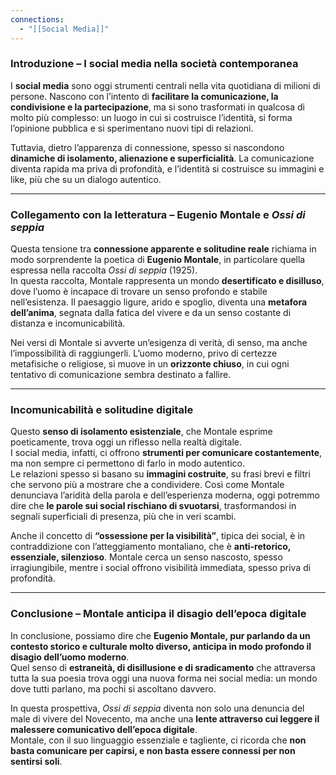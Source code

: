 ```yaml
---
connections:
  - "[[Social Media]]"
---
```



### Introduzione – I social media nella società contemporanea

I **social media** sono oggi strumenti centrali nella vita quotidiana di milioni di persone. Nascono con l’intento di **facilitare la comunicazione, la condivisione e la partecipazione**, ma si sono trasformati in qualcosa di molto più complesso: un luogo in cui si costruisce l’identità, si forma l’opinione pubblica e si sperimentano nuovi tipi di relazioni.

Tuttavia, dietro l’apparenza di connessione, spesso si nascondono **dinamiche di isolamento, alienazione e superficialità**. La comunicazione diventa rapida ma priva di profondità, e l’identità si costruisce su immagini e like, più che su un dialogo autentico.

---

### Collegamento con la letteratura – Eugenio Montale e _Ossi di seppia_

Questa tensione tra **connessione apparente e solitudine reale** richiama in modo sorprendente la poetica di **Eugenio Montale**, in particolare quella espressa nella raccolta _Ossi di seppia_ (1925).  
In questa raccolta, Montale rappresenta un mondo **desertificato e disilluso**, dove l’uomo è incapace di trovare un senso profondo e stabile nell’esistenza. Il paesaggio ligure, arido e spoglio, diventa una **metafora dell’anima**, segnata dalla fatica del vivere e da un senso costante di distanza e incomunicabilità.

Nei versi di Montale si avverte un’esigenza di verità, di senso, ma anche l’impossibilità di raggiungerli. L’uomo moderno, privo di certezze metafisiche o religiose, si muove in un **orizzonte chiuso**, in cui ogni tentativo di comunicazione sembra destinato a fallire.

---

### Incomunicabilità e solitudine digitale

Questo **senso di isolamento esistenziale**, che Montale esprime poeticamente, trova oggi un riflesso nella realtà digitale.  
I social media, infatti, ci offrono **strumenti per comunicare costantemente**, ma non sempre ci permettono di farlo in modo autentico.  
Le relazioni spesso si basano su **immagini costruite**, su frasi brevi e filtri che servono più a mostrare che a condividere. Così come Montale denunciava l’aridità della parola e dell’esperienza moderna, oggi potremmo dire che **le parole sui social rischiano di svuotarsi**, trasformandosi in segnali superficiali di presenza, più che in veri scambi.

Anche il concetto di **“ossessione per la visibilità”**, tipica dei social, è in contraddizione con l’atteggiamento montaliano, che è **anti-retorico, essenziale, silenzioso**. Montale cerca un senso nascosto, spesso irragiungibile, mentre i social offrono visibilità immediata, spesso priva di profondità.

---

### Conclusione – Montale anticipa il disagio dell’epoca digitale

In conclusione, possiamo dire che **Eugenio Montale, pur parlando da un contesto storico e culturale molto diverso, anticipa in modo profondo il disagio dell’uomo moderno**.  
Quel senso di **estraneità, di disillusione e di sradicamento** che attraversa tutta la sua poesia trova oggi una nuova forma nei social media: un mondo dove tutti parlano, ma pochi si ascoltano davvero.

In questa prospettiva, _Ossi di seppia_ diventa non solo una denuncia del male di vivere del Novecento, ma anche una **lente attraverso cui leggere il malessere comunicativo dell’epoca digitale**.  
Montale, con il suo linguaggio essenziale e tagliente, ci ricorda che **non basta comunicare per capirsi, e non basta essere connessi per non sentirsi soli**.
